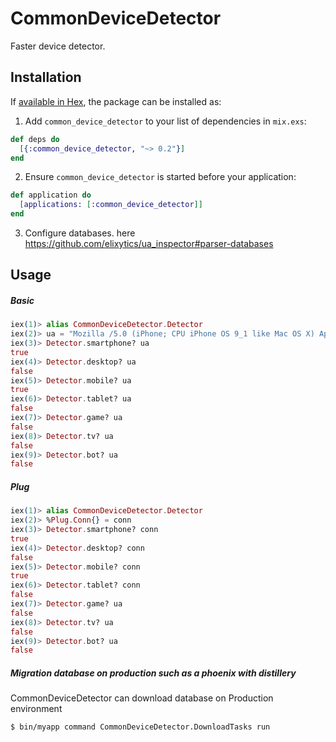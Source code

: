 # CommonDeviceDetector

Faster device detector.

## Installation

If [available in Hex](https://hex.pm/docs/publish), the package can be installed as:

1. Add `common_device_detector` to your list of dependencies in `mix.exs`:

```elixir
def deps do
  [{:common_device_detector, "~> 0.2"}]
end
```

2. Ensure `common_device_detector` is started before your application:

```elixir
def application do
  [applications: [:common_device_detector]]
end
```

3. Configure databases. here
https://github.com/elixytics/ua_inspector#parser-databases


## Usage

##### Basic

```elixir
iex(1)> alias CommonDeviceDetector.Detector
iex(2)> ua = "Mozilla /5.0 (iPhone; CPU iPhone OS 9_1 like Mac OS X) AppleWebKit/601.1.46 (KHTML, like Gecko) Version/9.0 Mobile/13B5110e Safari/601.1"
iex(3)> Detector.smartphone? ua
true
iex(4)> Detector.desktop? ua
false
iex(5)> Detector.mobile? ua
true
iex(6)> Detector.tablet? ua
false
iex(7)> Detector.game? ua
false
iex(8)> Detector.tv? ua
false
iex(9)> Detector.bot? ua
false
```

##### Plug

```elixir
iex(1)> alias CommonDeviceDetector.Detector
iex(2)> %Plug.Conn{} = conn
iex(3)> Detector.smartphone? conn
true
iex(4)> Detector.desktop? conn
false
iex(5)> Detector.mobile? conn
true
iex(6)> Detector.tablet? conn
false
iex(7)> Detector.game? ua
false
iex(8)> Detector.tv? ua
false
iex(9)> Detector.bot? ua
false
```

##### Migration database on production such as a phoenix with distillery

CommonDeviceDetector can download database on Production environment

```zsh
$ bin/myapp command CommonDeviceDetector.DownloadTasks run
```
